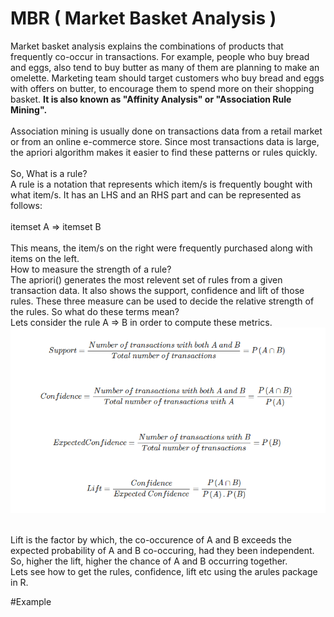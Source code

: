 # MBR ( Market Basket Analysis )
Market basket analysis explains the combinations of products that frequently co-occur in transactions. For example, people who buy bread and eggs, also tend to buy butter as many of them are planning to make an omelette. Marketing team should target customers who buy bread and eggs with offers on butter, to encourage them to spend more on their shopping basket.
<b>It is also known as "Affinity Analysis" or "Association Rule Mining".</b>
</br></br>
Association mining is usually done on transactions data from a retail market or from an online e-commerce store. Since most transactions data is large, the apriori algorithm makes it easier to find these patterns or rules quickly.
</br></br>
So, What is a rule?
</br>
A rule is a notation that represents which item/s is frequently bought with what item/s. It has an LHS and an RHS part and can be represented as follows:
</br></br>
itemset A => itemset B
</br></br>
This means, the item/s on the right were frequently purchased along with items on the left.
</br>
How to measure the strength of a rule?
</br>
The apriori() generates the most relevent set of rules from a given transaction data. It also shows the support, confidence and lift of those rules. These three measure can be used to decide the relative strength of the rules. So what do these terms mean?
</br>
Lets consider the rule A => B in order to compute these metrics.
![mbarule](https://github.com/shingareshubham/MBR/blob/master/mbarule.png)

</br>
Lift is the factor by which, the co-occurence of A and B exceeds the expected probability of A and B co-occuring, had they been independent. So, higher the lift, higher the chance of A and B occurring together.
</br>
Lets see how to get the rules, confidence, lift etc using the arules package in R.

#Example
